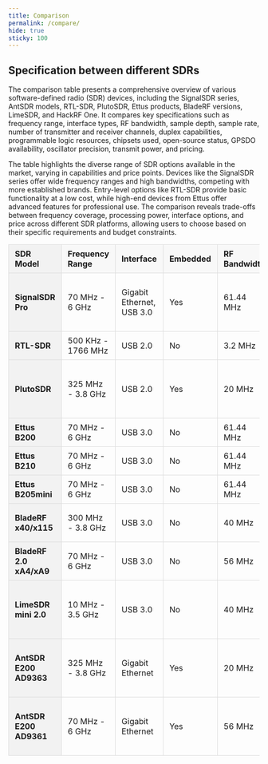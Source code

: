 ```yaml
---
title: Comparison
permalink: /compare/
hide: true
sticky: 100
---
```


## Specification between different SDRs

The comparison table presents a comprehensive overview of various software-defined radio (SDR) devices, including the SignalSDR series, AntSDR models, RTL-SDR, PlutoSDR, Ettus products, BladeRF versions, LimeSDR, and HackRF One. It compares key specifications such as frequency range, interface types, RF bandwidth, sample depth, sample rate, number of transmitter and receiver channels, duplex capabilities, programmable logic resources, chipsets used, open-source status, GPSDO availability, oscillator precision, transmit power, and pricing.

The table highlights the diverse range of SDR options available in the market, varying in capabilities and price points. Devices like the SignalSDR series offer wide frequency ranges and high bandwidths, competing with more established brands. Entry-level options like RTL-SDR provide basic functionality at a low cost, while high-end devices from Ettus offer advanced features for professional use. The comparison reveals trade-offs between frequency coverage, processing power, interface options, and price across different SDR platforms, allowing users to choose based on their specific requirements and budget constraints.

<style>
  table {
    width: 100%;
    border-collapse: collapse;
  }
  th, td {
    padding: 8px 12px;
    border: 1px solid #ddd;
    text-align: left;
  }
  th {
    background-color: #f2f2f2;
    position: sticky;
    top: 0;
    z-index: 2;
  }
  td:first-child, th:first-child {
    position: sticky;
    left: 0;
    background-color: #f2f2f2;
    z-index: 1;
  }
  table th {
    background-color: #f8f8f8;
  }
</style>

| **SDR Model**            | **Frequency Range**    | **Interface**           | **Embedded** | **RF Bandwidth** | **Sample Depth** | **Sample Rate** | **Channels/Duplex**    | **Logic Gates**       | **Chipset** | **Open Source**               | **GPSDO** | **Oscillator Precision**              | **Transmit Power**                               |
|--------------------------|------------------------|-------------------------|--------------|------------------|------------------|-----------------|------------------------|-----------------------|-------------|----------------------------------|-----------|---------------------------------------|-------------------------------------------------|
| **SignalSDR Pro**         | 70 MHz - 6 GHz         | Gigabit Ethernet, USB 3.0| Yes          | 61.44 MHz        | 12 bits          | 61.44 MSPS      | 2 Tx / 2 Rx / Full Duplex| 85k                  | AD9361      | Schematic & firmware          | Yes       | ~ 1 ppm                              | Up to 10 dBm (depending on frequency)            |
| **RTL-SDR**               | 500 KHz - 1766 MHz     | USB 2.0                  | No           | 3.2 MHz          | 8 bits           | 3.2 MSPS        | 0 Tx / 1 Rx / No Duplex | N/A                   | RTL2832U    | No                             | No        | ~1 ppm                               | N/A                                           |
| **PlutoSDR**              | 325 MHz - 3.8 GHz      | USB 2.0                  | Yes          | 20 MHz           | 12 bits          | 61.44 MSPS      | 2 Tx / 2 Rx / Full Duplex| 28k                   | AD9363      | Full                           | No        | ~20 ppm                              | Up to 6 dBm (depending on frequency)            |
| **Ettus B200**            | 70 MHz - 6 GHz         | USB 3.0                  | No           | 61.44 MHz        | 12 bits          | 61.44 MSPS      | 1 Tx / 1 Rx / Full Duplex| 75k                   | AD9364      | Schematic, Firmware             | Ext.      | ~2 ppm                               | 10 dBm+                                        |
| **Ettus B210**            | 70 MHz - 6 GHz         | USB 3.0                  | No           | 61.44 MHz        | 12 bits          | 61.44 MSPS      | 2 Tx / 2 Rx / Full Duplex| 100k                  | AD9361      | Schematic, Firmware             | Ext.      | ~2 ppm                               | 10 dBm+                                        |
| **Ettus B205mini**        | 70 MHz - 6 GHz         | USB 3.0                  | No           | 61.44 MHz        | 12 bits          | 61.44 MSPS      | 1 Tx / 1 Rx / Full Duplex| 150k                  | AD9364      | Schematic & firmware            | Ext.      | ~2 ppm                               | 10 dBm+                                        |
| **BladeRF x40/x115**      | 300 MHz - 3.8 GHz      | USB 3.0                  | No           | 40 MHz           | 12 bits          | 40 MSPS         | 1 Tx / 1 Rx / Full Duplex| 40k (115k avail)      | LMS6002M    | Schematic, Firmware             | No        | ~1 ppm                               | 6 dBm                                         |
| **BladeRF 2.0 xA4/xA9**   | 70 MHz - 6 GHz         | USB 3.0                  | No           | 56 MHz           | 12 bits          | 61.44 MSPS      | 2 Tx / 2 Rx / Full Duplex| 32k (292k avail)     | AD9361      | Schematic, Firmware             | No        | ~1 ppm                               | 8 dBm                                         |
| **LimeSDR mini 2.0**      | 10 MHz - 3.5 GHz       | USB 3.0                  | No           | 40 MHz           | 12 bits          | 30.72 MSPS      | 1 Tx / 1 Rx / Full Duplex| 44k                   | LMS7002M    | Full                           | No        | ~1 ppm initial, ~ 4 ppm stable         | Up to 10 dBm (depending on frequency)            |
| **AntSDR E200 AD9363**    | 325 MHz - 3.8 GHz      | Gigabit Ethernet         | Yes          | 20 MHz           | 12 bits          | 61.44 MSPS      | 2 Tx / 2 Rx / Full Duplex| 85k                   | AD9363      | Schematic & firmware          | No        | ~2 ppm                               | Up to 10 dBm (depending on frequency)           |
| **AntSDR E200 AD9361**    | 70 MHz - 6 GHz         | Gigabit Ethernet         | Yes          | 56 MHz           | 12 bits          | 61.44 MSPS      | 2 Tx / 2 Rx / Full Duplex| 85k                   | AD9361      | Schematic & firmware          | No        | ~2 ppm                               | Up to 10 dBm (depending on frequency)           |

